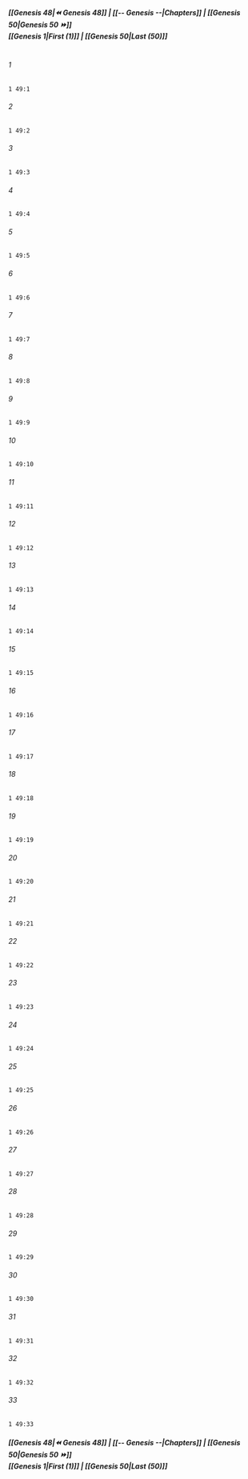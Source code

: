 
##### **[[Genesis 48|⏪ Genesis 48]] | [[-- Genesis --|Chapters]] | [[Genesis 50|Genesis 50 ⏩]]**<br>**[[Genesis 1|First (1)]] | [[Genesis 50|Last (50)]]**<br><br>

###### 1
``` verse
1 49:1
```
###### 2
``` verse
1 49:2
```
###### 3
``` verse
1 49:3
```
###### 4
``` verse
1 49:4
```
###### 5
``` verse
1 49:5
```
###### 6
``` verse
1 49:6
```
###### 7
``` verse
1 49:7
```
###### 8
``` verse
1 49:8
```
###### 9
``` verse
1 49:9
```
###### 10
``` verse
1 49:10
```
###### 11
``` verse
1 49:11
```
###### 12
``` verse
1 49:12
```
###### 13
``` verse
1 49:13
```
###### 14
``` verse
1 49:14
```
###### 15
``` verse
1 49:15
```
###### 16
``` verse
1 49:16
```
###### 17
``` verse
1 49:17
```
###### 18
``` verse
1 49:18
```
###### 19
``` verse
1 49:19
```
###### 20
``` verse
1 49:20
```
###### 21
``` verse
1 49:21
```
###### 22
``` verse
1 49:22
```
###### 23
``` verse
1 49:23
```
###### 24
``` verse
1 49:24
```
###### 25
``` verse
1 49:25
```
###### 26
``` verse
1 49:26
```
###### 27
``` verse
1 49:27
```
###### 28
``` verse
1 49:28
```
###### 29
``` verse
1 49:29
```
###### 30
``` verse
1 49:30
```
###### 31
``` verse
1 49:31
```
###### 32
``` verse
1 49:32
```
###### 33
``` verse
1 49:33
```

##### **[[Genesis 48|⏪ Genesis 48]] | [[-- Genesis --|Chapters]] | [[Genesis 50|Genesis 50 ⏩]]**<br>**[[Genesis 1|First (1)]] | [[Genesis 50|Last (50)]]**
